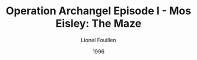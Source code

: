 ---
mission_id: archangel
editorsChoice: yes
title: "Operation Archangel Episode I - Mos Eisley: The Maze"
author: "Lionel Fouillen"
date: "1996"
filename: "arcmp.zip"
description: "Trem Goltend, an Imperial engineer, has defected from the empire and is hiding in Mos Eisley Spaceport. Kyle's mission is to find him and try to recover any technical data that Trem might have taken with him after his defection. However, Trem has made friends with the local rifraff who will protect him and preserve his anonymity."
levelReplaced:	SECBASE
difficulty: no
bm:	yes
fme: yes
wax: yes
three_do: yes
voc: yes
gmd: no
vue: no
lfd: yes
base: "New level from scratch" 
editors: "WDFUSE 2.5"

---